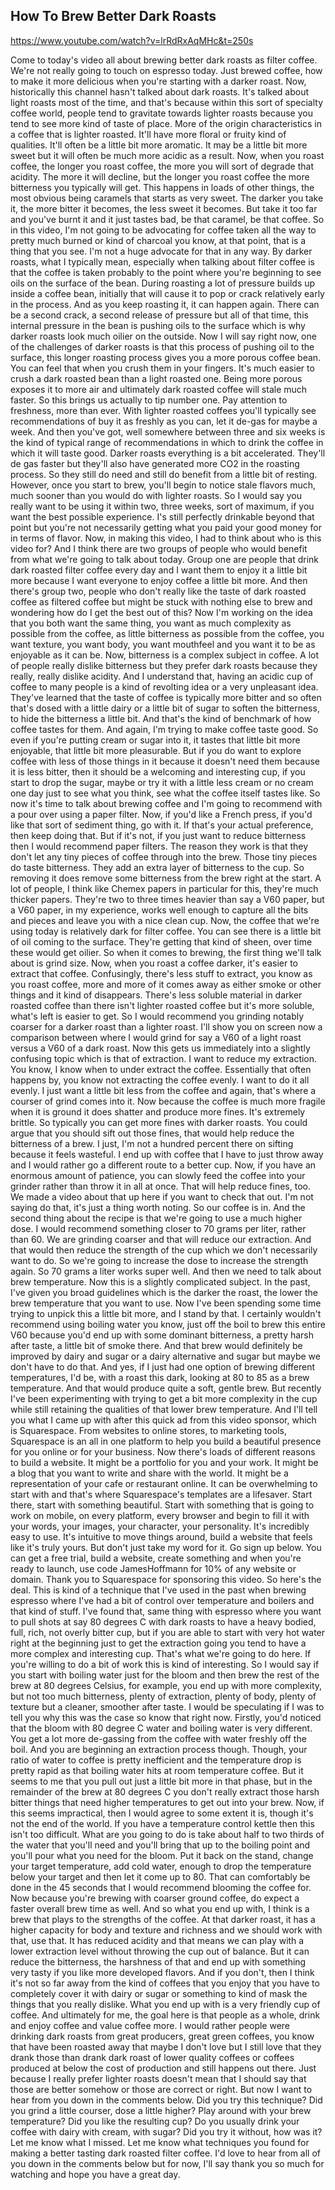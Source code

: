 ## How To Brew Better Dark Roasts

<https://www.youtube.com/watch?v=lrRdRxAqMHc&t=250s>

Come to today's video all about brewing
better dark roasts as filter coffee.
We're not really going to
touch on espresso today.
Just brewed coffee,
how to make it more delicious
when you're starting
with a darker roast.
Now, historically this
channel hasn't talked
about dark roasts.
It's talked about light roasts
most of the time, and that's
because within this sort
of specialty coffee world,
people tend to gravitate
towards lighter roasts
because you tend to see
more kind of taste of place.
More of the origin characteristics
in a coffee that is lighter roasted.
It'll have more floral or
fruity kind of qualities.
It'll often be a little bit more aromatic.
It may be a little bit more sweet
but it will often be much
more acidic as a result.
Now, when you roast coffee,
the longer you roast coffee,
the more you will sort
of degrade that acidity.
The more it will decline, but
the longer you roast coffee
the more bitterness
you typically will get.
This happens in loads of other things,
the most obvious being caramels
that starts as very sweet.
The darker you take it,
the more bitter it becomes,
the less sweet it becomes.
But take it too far and you've burnt it
and it just tastes bad,
be that caramel, be that coffee.
So in this video, I'm not going
to be advocating for coffee
taken all the way to pretty
much burned or kind of charcoal
you know, at that point,
that is a thing that you see.
I'm not a huge advocate
for that in any way.
By darker roasts, what I typically mean,
especially when talking
about filter coffee
is that the coffee is taken probably
to the point where you're
beginning to see oils
on the surface of the bean.
During roasting a lot
of pressure builds up
inside a coffee bean, initially
that will cause it to pop
or crack relatively early in the process.
And as you keep roasting
it, it can happen again.
There can be a second crack,
a second release of pressure
but all of that time,
this internal pressure
in the bean is pushing oils to the surface
which is why darker roasts look
much oilier on the outside.
Now I will say right now,
one of the challenges
of darker roasts is that this process
of pushing oil to the surface, this longer
roasting process gives you
a more porous coffee bean.
You can feel that when you
crush them in your fingers.
It's much easier to
crush a dark roasted bean
than a light roasted one.
Being more porous exposes it to more air
and ultimately dark roasted
coffee will stale much faster.
So this brings us actually
to tip number one.
Pay attention to
freshness, more than ever.
With lighter roasted coffees
you'll typically see
recommendations of buy it as freshly
as you can, let it
de-gas for maybe a week.
And then you've got, well
somewhere between three
and six weeks is the kind of typical range
of recommendations in
which to drink the coffee
in which it will taste good.
Darker roasts everything
is a bit accelerated.
They'll de gas faster but
they'll also have generated
more CO2 in the roasting process.
So they still do need
and still do benefit from
a little bit of resting.
However, once you start to brew,
you'll begin to notice stale flavors much,
much sooner than you would
do with lighter roasts.
So I would say you really
want to be using it
within two, three weeks, sort of maximum,
if you want the best possible experience.
I's still perfectly
drinkable beyond that point
but you're not necessarily
getting what you
paid your good money
for in terms of flavor.
Now, in making this video,
I had to think about
who is this video for?
And I think there are two groups
of people who would benefit
from what we're going to talk about today.
Group one are people that
drink dark roasted filter
coffee every day and I
want them to enjoy it
a little bit more
because I want everyone to
enjoy coffee a little bit more.
And then there's group two,
people who don't really
like the taste of dark roasted
coffee as filtered coffee
but might be stuck with nothing
else to brew and wondering
how do I get the best out of this?
Now I'm working on the idea
that you both want the same thing,
you want as much complexity
as possible from the coffee,
as little bitterness as
possible from the coffee,
you want texture, you want
body, you want mouthfeel
and you want it to be as
enjoyable as it can be.
Now, bitterness is a
complex subject in coffee.
A lot of people really dislike bitterness
but they prefer dark roasts
because they really,
really dislike acidity.
And I understand that,
having an acidic cup
of coffee to many people is a kind
of revolting idea or a
very unpleasant idea.
They've learned that the
taste of coffee is typically
more bitter and so often that's
dosed with a little dairy
or a little bit of sugar
to soften the bitterness,
to hide the bitterness a little bit.
And that's the kind of benchmark
of how coffee tastes for them.
And again, I'm trying to
make coffee taste good.
So even if you're putting
cream or sugar into it,
it tastes that little bit more enjoyable,
that little bit more pleasurable.
But if you do want to explore coffee
with less of those things in it
because it doesn't need them
because it is less bitter,
then it should be a welcoming
and interesting cup,
if you start to drop the sugar, maybe
or try it with a little less
cream or no cream one day
just to see what you think,
see what the coffee itself tastes like.
So now it's time to talk
about brewing coffee
and I'm going to recommend
with a pour over using a paper filter.
Now, if you'd like a French press,
if you'd like that sort of
sediment thing, go with it.
If that's your actual
preference, then keep doing that.
But if it's not, if you just
want to reduce bitterness
then I would recommend paper filters.
The reason they work is that
they don't let any tiny pieces
of coffee through into the brew.
Those tiny pieces do taste bitterness.
They add an extra layer
of bitterness to the cup.
So removing it does remove
some bitterness from the brew
right at the start.
A lot of people, I
think like Chemex papers
in particular for this,
they're much thicker papers.
They're two to three times heavier
than say a V60 paper, but a V60 paper,
in my experience, works
well enough to capture all
the bits and pieces and leave
you with a nice clean cup.
Now, the coffee that we're
using today is relatively dark
for filter coffee. You can
see there is a little bit
of oil coming to the surface.
They're getting that kind of sheen,
over time these would get oilier.
So when it comes to brewing,
the first thing we'll
talk about is grind size.
Now, when you roast a coffee darker,
it's easier to extract that coffee.
Confusingly, there's less
stuff to extract, you know
as you roast coffee, more and more
of it comes away as either
smoke or other things
and it kind of disappears.
There's less soluble material
in darker roasted coffee
than there isn't lighter roasted coffee
but it's more soluble,
what's left is easier to get.
So I would recommend you
grinding notably coarser
for a darker roast than a lighter roast.
I'll show you on screen now a comparison
between where I would grind for say a V60
of a light roast versus
a V60 of a dark roast.
Now this gets us immediately
into a slightly confusing topic
which is that of extraction.
I want to reduce my extraction.
You know, I know when to
under extract the coffee.
Essentially that often
happens by, you know
not extracting the coffee evenly.
I want to do it all evenly.
I just want a little
bit less from the coffee
and again, that's where a
courser of grind comes into it.
Now because the coffee
is much more fragile
when it is ground it does
shatter and produce more fines.
It's extremely brittle.
So typically you can get more
fines with darker roasts.
You could argue that you
should sift out those fines,
that would help reduce
the bitterness of a brew.
I just, I'm not a hundred percent there
on sifting because it feels wasteful.
I end up with coffee that
I have to just throw away
and I would rather go a
different route to a better cup.
Now, if you have an
enormous amount of patience,
you can slowly feed the coffee
into your grinder rather
than throw it in all at once.
That will help reduce fines, too.
We made a video about that up here
if you want to check that out.
I'm not saying do that, it's
just a thing worth noting.
So our coffee is in.
And the second thing about the recipe
is that we're going to
use a much higher dose.
I would recommend something closer
to 70 grams per liter, rather than 60.
We are grinding coarser and
that will reduce our extraction.
And that would then reduce
the strength of the cup
which we don't necessarily want to do.
So we're going to increase the dose
to increase the strength again.
So 70 grams a liter works super well.
And then we need to talk
about brew temperature.
Now this is a slightly
complicated subject.
In the past, I've given
you broad guidelines
which is the darker the roast, the lower
the brew temperature that you want to use.
Now I've been spending some time trying
to unpick this a little bit
more, and I stand by that.
I certainly wouldn't
recommend using boiling water
you know, just off the boil
to brew this entire V60
because you'd end up with
some dominant bitterness,
a pretty harsh after taste,
a little bit of smoke there.
And that brew would definitely be improved
by dairy and sugar or a
dairy alternative and sugar
but maybe we don't have to do that.
And yes, if I just had one option
of brewing different temperatures, I'd be,
with a roast this dark,
looking at 80 to 85 as a brew temperature.
And that would produce
quite a soft, gentle brew.
But recently I've been experimenting
with trying to get a bit more complexity
in the cup while still
retaining the qualities
of that lower brew temperature.
And I'll tell you what I came
up with after this quick ad
from this video sponsor,
which is Squarespace.
From websites to online
stores, to marketing tools,
Squarespace is an all
in one platform to help you
build a beautiful presence
for you online or for your business.
Now there's loads of different
reasons to build a website.
It might be a portfolio
for you and your work.
It might be a blog that you want to write
and share with the world.
It might be a representation
of your cafe or restaurant online.
It can be overwhelming to start with
and that's where Squarespace's
templates are a lifesaver.
Start there, start with
something beautiful.
Start with something that is going to work
on mobile, on every
platform, every browser
and begin to fill it with your words,
your images, your
character, your personality.
It's incredibly easy to use.
It's intuitive to move things around,
build a website that feels
like it's truly yours.
But don't just take my word for it.
Go sign up below.
You can get a free trial, build
a website, create something
and when you're ready to
launch, use code JamesHoffmann
for 10% of any website or domain.
Thank you to Squarespace
for sponsoring this video.
So here's the deal.
This is kind of a technique that I've used
in the past when brewing espresso
where I've had a bit of control
over temperature and boilers
and that kind of stuff.
I've found that, same thing with espresso
where you want to pull
shots at say 80 degrees C
with dark roasts to have a
heavy bodied, full, rich,
not overly bitter cup, but
if you are able to start
with very hot water right at the beginning
just to get the extraction going
you tend to have a more
complex and interesting cup.
That's what we're going to do here.
If you're willing to do a bit of work
this is kind of interesting.
So I would say if you
start with boiling water
just for the bloom and then brew the rest
of the brew at 80 degrees
Celsius, for example, you end
up with more complexity,
but not too much bitterness,
plenty of extraction, plenty
of body, plenty of texture
but a cleaner, smoother after taste.
I would be speculating
if I was to tell you why
this was the case so know that right now.
Firstly, you'd noticed that
the bloom with 80 degree C
water and boiling water is very different.
You get a lot more de-gassing
from the coffee with water
freshly off the boil.
And you are beginning an
extraction process though.
Though, your ratio of water to
coffee is pretty inefficient
and the temperature drop is pretty rapid
as that boiling water hits
at room temperature coffee.
But it seems to me that you pull out
just a little bit more in that phase,
but in the remainder of
the brew at 80 degrees C
you don't really extract
those harsh bitter things
that need higher temperatures
to get out into your brew.
Now, if this seems impractical,
then I would agree to some
extent it is, though it's not
the end of the world.
If you have a temperature control kettle
then this isn't too difficult.
What are you going to do is
take about half to two thirds
of the water that you'll need
and you'll bring that
up to the boiling point
and you'll pour what
you need for the bloom.
Put it back on the stand,
change your target temperature,
add cold water, enough
to drop the temperature
below your target and
then let it come up to 80.
That can comfortably be
done in the 45 seconds
that I would recommend
blooming the coffee for.
Now because you're brewing
with coarser ground coffee,
do expect a faster
overall brew time as well.
And so what you end up with,
I think is a brew that plays
to the strengths of the coffee.
At that darker roast,
it has a higher capacity
for body and texture and
richness and we should work
with that, use that.
It has reduced acidity
and that means we can play
with a lower extraction level
without throwing the cup out of balance.
But it can reduce the
bitterness, the harshness of that
and end up with something very tasty
if you like more developed flavors.
And if you don't, then I
think it's not so far away
from the kind of coffees that you enjoy
that you have to completely cover it
with dairy or sugar or
something to kind of mask
the things that you really dislike.
What you end up with is a
very friendly cup of coffee.
And ultimately for me, the
goal here is that people
as a whole, drink and enjoy
coffee and value coffee more.
I would rather people
were drinking dark roasts
from great producers, great
green coffees, you know
that have been roasted away
that maybe I don't love
but I still love that they drank those
than drank dark roast
of lower quality coffees
or coffees produced at below the cost
of production and still happens out there.
Just because I really prefer
lighter roasts doesn't mean
that I should say that
those are better somehow
or those are correct or right.
But now I want to hear from you
down in the comments below.
Did you try this technique?
Did you grind a little
courser, dose a little higher?
Play around with your brew temperature?
Did you like the resulting cup?
Do you usually drink your coffee
with dairy with cream, with sugar?
Did you try it without, how was it?
Let me know what I missed.
Let me know what techniques you found
for making a better tasting
dark roasted filter coffee.
I'd love to hear from all of
you down in the comments below
but for now, I'll say thank you so much
for watching and hope
you have a great day.
